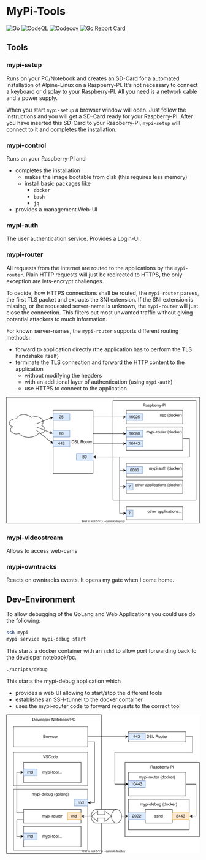 # MyPi-Tools

![Go](https://github.com/dueckminor/mypi-tools/actions/workflows/go.yml/badge.svg)
![CodeQL](https://github.com/dueckminor/mypi-tools/actions/workflows/codeql-analysis.yml/badge.svg)
[![Codecov](https://codecov.io/gh/dueckminor/mypi-tools/branch/master/graph/badge.svg)](https://codecov.io/gh/dueckminor/mypi-tools)
[![Go Report Card](https://goreportcard.com/badge/github.com/dueckminor/mypi-tools)](https://goreportcard.com/report/github.com/dueckminor/mypi-tools)

## Tools

### mypi-setup

Runs on your PC/Notebook and creates an SD-Card for a automated installation
of Alpine-Linux on a Raspberry-PI. It's not necessary to connect a keyboard
or display to your Raspberry-PI. All you need is a network cable and a power
supply.

When you start `mypi-setup` a browser window will open. Just follow the
instructions and you will get a SD-Card ready for your Raspberry-PI. After
you have inserted this SD-Card to your Raspberry-PI, `mypi-setup` will connect
to it and completes the installation.

### mypi-control

Runs on your Raspberry-PI and

- completes the installation
  - makes the image bootable from disk (this requires less memory)
  - install basic packages like
    - `docker`
    - `bash`
    - `jq`
- provides a management Web-UI

### mypi-auth

The user authentication service. Provides a Login-UI.

### mypi-router

All requests from the internet are routed to the applications by the
`mypi-router`. Plain HTTP requests will just be redirected to HTTPS, the only
exception are lets-encrypt challenges.

To decide, how HTTPS connections shall be routed, the `mypi-router` parses,
the first TLS packet and extracts the SNI extension. If the SNI extension is
missing, or the requested server-name is unknown, the `mypi-router` will just
close the connection. This filters out most unwanted traffic without giving
potential attackers to much information.

For known server-names, the `mypi-router` supports different routing methods:

- forward to application directly (the application has to perform
  the TLS handshake itself)
- terminate the TLS connection and forward the HTTP content to the application
  - without modifying the headers
  - with an additional layer of authentication (using `mypi-auth`)
  - use HTTPS to connect to the application

![mypi-router](docs/mypi-router.svg)

### mypi-videostream

Allows to access web-cams

### mypi-owntracks

Reacts on owntracks events. It opens my gate when I come home.

## Dev-Environment

To allow debugging of the GoLang and Web Applications you could use do the
following:

```bash
ssh mypi
mypi service mypi-debug start
```

This starts a docker container with an `sshd` to allow port forwarding back
to the developer notebook/pc.

```bash
./scripts/debug
```

This starts the mypi-debug application which

- provides a web UI allowing to start/stop the different tools
- establishes an SSH-tunnel to the docker container
- uses the mypi-router code to forward requests to the correct tool

![mypi-debug](docs/mypi-debug.svg)
